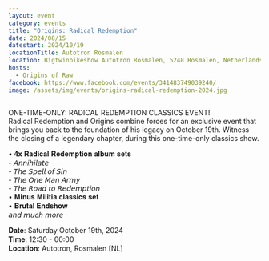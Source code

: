 ```yaml
---
layout: event
category: events
title: "Origins: Radical Redemption"
date: 2024/08/15
datestart: 2024/10/19
locationTitle: Autotron Rosmalen
location: Bigtwinbikeshow Autotron Rosmalen, 5248 Rosmalen, Netherlands
hosts:
  - Origins of Raw
facebook: https://www.facebook.com/events/341483749039240/
image: /assets/img/events/origins-radical-redemption-2024.jpg
---
```


ONE-TIME-ONLY: RADICAL REDEMPTION CLASSICS EVENT!  
Radical Redemption and Origins combine forces for an exclusive event that brings you back to the foundation of his legacy on October 19th. Witness the closing of a legendary chapter, during this one-time-only classics show.

• 𝟒𝐱 𝐑𝐚𝐝𝐢𝐜𝐚𝐥 𝐑𝐞𝐝𝐞𝐦𝐩𝐭𝐢𝐨𝐧 𝐚𝐥𝐛𝐮𝐦 𝐬𝐞𝐭𝐬  
\- 𝘈𝘯𝘯𝘪𝘩𝘪𝘭𝘢𝘵𝘦  
\- 𝘛𝘩𝘦 𝘚𝘱𝘦𝘭𝘭 𝘰𝘧 𝘚𝘪𝘯  
\- 𝘛𝘩𝘦 𝘖𝘯𝘦 𝘔𝘢𝘯 𝘈𝘳𝘮𝘺  
\- 𝘛𝘩𝘦 𝘙𝘰𝘢𝘥 𝘵𝘰 𝘙𝘦𝘥𝘦𝘮𝘱𝘵𝘪𝘰𝘯  
• 𝐌𝐢𝐧𝐮𝐬 𝐌𝐢𝐥𝐢𝐭𝐢𝐚 𝐜𝐥𝐚𝐬𝐬𝐢𝐜𝐬 𝐬𝐞𝐭  
• 𝐁𝐫𝐮𝐭𝐚𝐥 𝐄𝐧𝐝𝐬𝐡𝐨𝐰  
𝘢𝘯𝘥 𝘮𝘶𝘤𝘩 𝘮𝘰𝘳𝘦

𝐃𝐚𝐭𝐞: Saturday October 19th, 2024  
𝐓𝐢𝐦𝐞: 12:30 - 00:00  
𝐋𝐨𝐜𝐚𝐭𝐢𝐨𝐧: Autotron, Rosmalen \[NL\]
